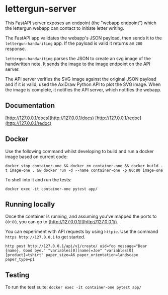 # lettergun-server

This FastAPI server exposes an endpoint (the "webapp endpoint") which the
lettergun webapp can contact to initiate letter writing.

The FastAPI app validates the webapp's JSON payload, then sends it to
the `lettergun-handwriting` app. If the payload is valid it returns an `200` response.

`lettergun-handwriting` parses the JSON to create an svg image of the
handwritten note. It sends the image to the image endpoint on the API
server.

The API server verifies the SVG image against the original JSON payload and if
it is valid, used the AxiDraw Python API to plot the SVG image. When the image
is complete, it notifies the API server, which notifies the webapp.

## Documentation

[http://127.0.0.1/docs](http://127.0.0.1/docs)
[http://127.0.0.1/redoc](http://127.0.0.1/redoc)


## Docker

Use the following command whilst developing to build and run a docker image
based on current code:

`docker stop container-one && docker rm container-one && docker build -t
image-one . && docker run -d --name container-one -p 80:80 image-one`

To shell into it and run the tests:

`docker exec -it container-one pytest app/`

## Running locally

Once the container is running, and assuming you've mapped the ports to `80:80`,
you can go to [http://127.0.0.1/](http://127.0.0.1/).

You can experiment with API requests by using `httpie`. Use the command `https
http://127.0.0.1` to get started. 

`http post http://127.0.0.1/api/v1/create/ uid=foo message="Dear {name}, Good bye." "variables[0][name]=Joe" "variables[0][product]=tshirt" paper_size=A6 paper_orientation=landscape paper_type=p1`

## Testing

To run the test suite: `docker exec -it container-one pytest app/`
